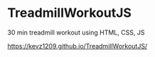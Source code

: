 # TreadmillWorkoutJS
30 min treadmill workout using HTML, CSS, JS

https://kevz1209.github.io/TreadmillWorkoutJS/
